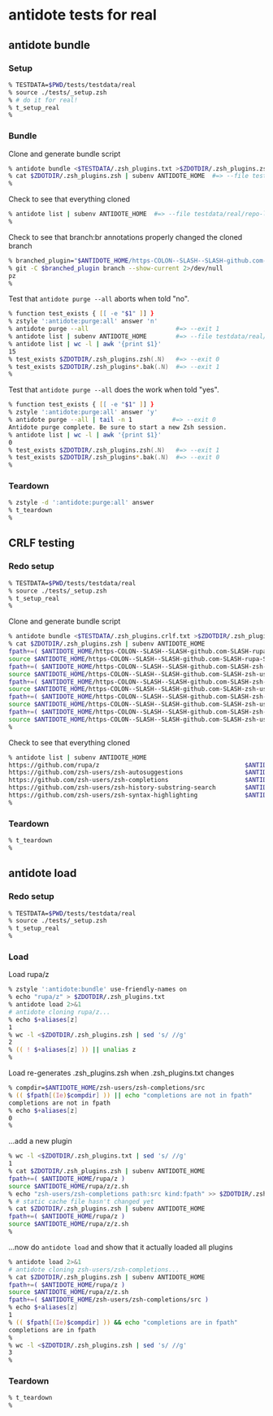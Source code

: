# antidote tests for real

## antidote bundle

### Setup

```zsh
% TESTDATA=$PWD/tests/testdata/real
% source ./tests/_setup.zsh
% # do it for real!
% t_setup_real
%
```

### Bundle

Clone and generate bundle script

```zsh
% antidote bundle <$TESTDATA/.zsh_plugins.txt >$ZDOTDIR/.zsh_plugins.zsh 2>/dev/null
% cat $ZDOTDIR/.zsh_plugins.zsh | subenv ANTIDOTE_HOME  #=> --file testdata/real/.zsh_plugins.zsh
%
```

Check to see that everything cloned

```zsh
% antidote list | subenv ANTIDOTE_HOME  #=> --file testdata/real/repo-list.txt
%
```

Check to see that branch:br annotations properly changed the cloned branch

```zsh
% branched_plugin="$ANTIDOTE_HOME/https-COLON--SLASH--SLASH-github.com-SLASH-mattmc3-SLASH-antidote"
% git -C $branched_plugin branch --show-current 2>/dev/null
pz
%
```

Test that `antidote purge --all` aborts when told "no".

```zsh
% function test_exists { [[ -e "$1" ]] }
% zstyle ':antidote:purge:all' answer 'n'
% antidote purge --all                        #=> --exit 1
% antidote list | subenv ANTIDOTE_HOME        #=> --file testdata/real/repo-list.txt
% antidote list | wc -l | awk '{print $1}'
15
% test_exists $ZDOTDIR/.zsh_plugins.zsh(.N)   #=> --exit 0
% test_exists $ZDOTDIR/.zsh_plugins*.bak(.N)  #=> --exit 1
%
```

Test that `antidote purge --all` does the work when told "yes".

```zsh
% function test_exists { [[ -e "$1" ]] }
% zstyle ':antidote:purge:all' answer 'y'
% antidote purge --all | tail -n 1           #=> --exit 0
Antidote purge complete. Be sure to start a new Zsh session.
% antidote list | wc -l | awk '{print $1}'
0
% test_exists $ZDOTDIR/.zsh_plugins.zsh(.N)   #=> --exit 1
% test_exists $ZDOTDIR/.zsh_plugins*.bak(.N)  #=> --exit 0
%
```

### Teardown

```zsh
% zstyle -d ':antidote:purge:all' answer
% t_teardown
%
```

## CRLF testing

### Redo setup

```zsh
% TESTDATA=$PWD/tests/testdata/real
% source ./tests/_setup.zsh
% t_setup_real
%
```

Clone and generate bundle script

```zsh
% antidote bundle <$TESTDATA/.zsh_plugins.crlf.txt >$ZDOTDIR/.zsh_plugins.zsh 2>/dev/null
% cat $ZDOTDIR/.zsh_plugins.zsh | subenv ANTIDOTE_HOME
fpath+=( $ANTIDOTE_HOME/https-COLON--SLASH--SLASH-github.com-SLASH-rupa-SLASH-z )
source $ANTIDOTE_HOME/https-COLON--SLASH--SLASH-github.com-SLASH-rupa-SLASH-z/z.sh
fpath+=( $ANTIDOTE_HOME/https-COLON--SLASH--SLASH-github.com-SLASH-zsh-users-SLASH-zsh-syntax-highlighting )
source $ANTIDOTE_HOME/https-COLON--SLASH--SLASH-github.com-SLASH-zsh-users-SLASH-zsh-syntax-highlighting/zsh-syntax-highlighting.plugin.zsh
fpath+=( $ANTIDOTE_HOME/https-COLON--SLASH--SLASH-github.com-SLASH-zsh-users-SLASH-zsh-completions )
source $ANTIDOTE_HOME/https-COLON--SLASH--SLASH-github.com-SLASH-zsh-users-SLASH-zsh-completions/zsh-completions.plugin.zsh
fpath+=( $ANTIDOTE_HOME/https-COLON--SLASH--SLASH-github.com-SLASH-zsh-users-SLASH-zsh-autosuggestions )
source $ANTIDOTE_HOME/https-COLON--SLASH--SLASH-github.com-SLASH-zsh-users-SLASH-zsh-autosuggestions/zsh-autosuggestions.plugin.zsh
fpath+=( $ANTIDOTE_HOME/https-COLON--SLASH--SLASH-github.com-SLASH-zsh-users-SLASH-zsh-history-substring-search )
source $ANTIDOTE_HOME/https-COLON--SLASH--SLASH-github.com-SLASH-zsh-users-SLASH-zsh-history-substring-search/zsh-history-substring-search.plugin.zsh
%
```

Check to see that everything cloned

```zsh
% antidote list | subenv ANTIDOTE_HOME
https://github.com/rupa/z                                        $ANTIDOTE_HOME/https-COLON--SLASH--SLASH-github.com-SLASH-rupa-SLASH-z
https://github.com/zsh-users/zsh-autosuggestions                 $ANTIDOTE_HOME/https-COLON--SLASH--SLASH-github.com-SLASH-zsh-users-SLASH-zsh-autosuggestions
https://github.com/zsh-users/zsh-completions                     $ANTIDOTE_HOME/https-COLON--SLASH--SLASH-github.com-SLASH-zsh-users-SLASH-zsh-completions
https://github.com/zsh-users/zsh-history-substring-search        $ANTIDOTE_HOME/https-COLON--SLASH--SLASH-github.com-SLASH-zsh-users-SLASH-zsh-history-substring-search
https://github.com/zsh-users/zsh-syntax-highlighting             $ANTIDOTE_HOME/https-COLON--SLASH--SLASH-github.com-SLASH-zsh-users-SLASH-zsh-syntax-highlighting
%
```

### Teardown

```zsh
% t_teardown
%
```

## antidote load

### Redo setup

```zsh
% TESTDATA=$PWD/tests/testdata/real
% source ./tests/_setup.zsh
% t_setup_real
%
```

### Load

Load rupa/z

```zsh
% zstyle ':antidote:bundle' use-friendly-names on
% echo "rupa/z" > $ZDOTDIR/.zsh_plugins.txt
% antidote load 2>&1
# antidote cloning rupa/z...
% echo $+aliases[z]
1
% wc -l <$ZDOTDIR/.zsh_plugins.zsh | sed 's/ //g'
2
% (( ! $+aliases[z] )) || unalias z
%
```

Load re-generates .zsh_plugins.zsh when .zsh_plugins.txt changes

```zsh
% compdir=$ANTIDOTE_HOME/zsh-users/zsh-completions/src
% (( $fpath[(Ie)$compdir] )) || echo "completions are not in fpath"
completions are not in fpath
% echo $+aliases[z]
0
%
```

...add a new plugin

```zsh
% wc -l <$ZDOTDIR/.zsh_plugins.txt | sed 's/ //g'
1
% cat $ZDOTDIR/.zsh_plugins.zsh | subenv ANTIDOTE_HOME
fpath+=( $ANTIDOTE_HOME/rupa/z )
source $ANTIDOTE_HOME/rupa/z/z.sh
% echo "zsh-users/zsh-completions path:src kind:fpath" >> $ZDOTDIR/.zsh_plugins.txt
% # static cache file hasn't changed yet
% cat $ZDOTDIR/.zsh_plugins.zsh | subenv ANTIDOTE_HOME
fpath+=( $ANTIDOTE_HOME/rupa/z )
source $ANTIDOTE_HOME/rupa/z/z.sh
%
```

...now do `antidote load` and show that it actually loaded all plugins

```zsh
% antidote load 2>&1
# antidote cloning zsh-users/zsh-completions...
% cat $ZDOTDIR/.zsh_plugins.zsh | subenv ANTIDOTE_HOME
fpath+=( $ANTIDOTE_HOME/rupa/z )
source $ANTIDOTE_HOME/rupa/z/z.sh
fpath+=( $ANTIDOTE_HOME/zsh-users/zsh-completions/src )
% echo $+aliases[z]
1
% (( $fpath[(Ie)$compdir] )) && echo "completions are in fpath"
completions are in fpath
%
% wc -l <$ZDOTDIR/.zsh_plugins.zsh | sed 's/ //g'
3
%
```

### Teardown

```zsh
% t_teardown
%
```
